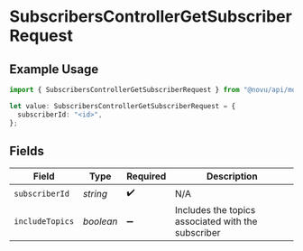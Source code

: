# SubscribersControllerGetSubscriberRequest

## Example Usage

```typescript
import { SubscribersControllerGetSubscriberRequest } from "@novu/api/models/operations";

let value: SubscribersControllerGetSubscriberRequest = {
  subscriberId: "<id>",
};
```

## Fields

| Field                                              | Type                                               | Required                                           | Description                                        |
| -------------------------------------------------- | -------------------------------------------------- | -------------------------------------------------- | -------------------------------------------------- |
| `subscriberId`                                     | *string*                                           | :heavy_check_mark:                                 | N/A                                                |
| `includeTopics`                                    | *boolean*                                          | :heavy_minus_sign:                                 | Includes the topics associated with the subscriber |